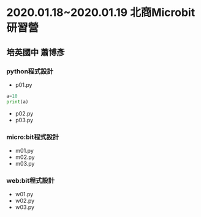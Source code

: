 # 2020.01.18~2020.01.19 北商Microbit研習營
## 培英國中 蕭博彥
### python程式設計
- p01.py
```python
a=10
print(a)
```
- p02.py
- p03.py
### micro:bit程式設計
- m01.py
- m02.py
- m03.py
### web:bit程式設計
- w01.py
- w02.py
- w03.py

